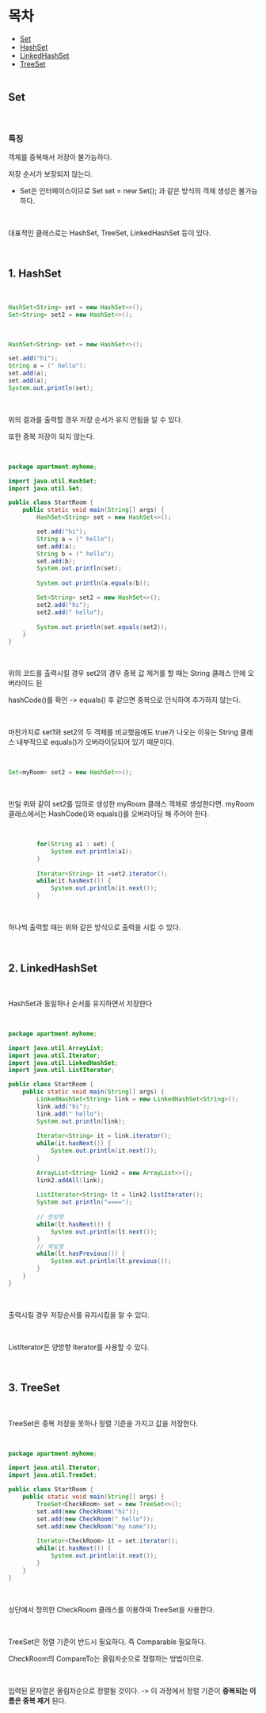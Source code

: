목차
==========
* [Set](#Set)<br/>
* [HashSet](#1-HashSet)<br/>
* [LinkedHashSet](#2-LinkedHashSet)<br/>
* [TreeSet](#3-TreeSet)<br/><br/>

## Set

<br/>

### 특징

객체를 중복해서 저장이 불가능하다.

저장 순서가 보장되지 않는다.

* Set은 인터페이스이므로 Set set = new Set(); 과 같은 방식의 객체 생성은 불가능하다.

<br/>

대표적인 클래스로는 HashSet, TreeSet, LinkedHashSet 등이 있다.

<br/>

## 1. HashSet

<br/>

```java
HashSet<String> set = new HashSet<>();
Set<String> set2 = new HashSet<>();
```

<br/>

```java
HashSet<String> set = new HashSet<>();

set.add("hi");
String a = (" hello"):
set.add(a);
set.add(a);
System.out.println(set);
```

<br/>

위의 결과를 출력할 경우 저장 순서가 유지 안됨을 알 수 있다. 

또한 중복 저장이 되지 않는다.

<br/>

```java
package apartment.myhome;

import java.util.HashSet;
import java.util.Set;

public class StartRoom {
	public static void main(String[] args) {
		HashSet<String> set = new HashSet<>();

		set.add("hi");
		String a = (" hello");
		set.add(a);
		String b = (" hello");
		set.add(b);
		System.out.println(set);
		
		System.out.println(a.equals(b));

		Set<String> set2 = new HashSet<>();
		set2.add("hi");
		set2.add(" hello");
		
		System.out.println(set.equals(set2));
	}		
}
```

<br/>

위의 코드를 출력시킬 경우 set2의 경우 중복 값 제거를 할 때는 String 클래스 안에 오버라이드 된

 hashCode()를 확인 -> equals() 후 같으면 중복으로 인식하여 추가하지 않는다.

<br/>

마찬가지로 set1와 set2의 두 객체를 비교했음에도 true가 나오는 이유는 String 클래스 내부적으로 equals()가 오버라이딩되어 있기 때문이다.

<br/>

```java
Set<myRoom> set2 = new HashSet<>();
```

<br/>

만일 위와 같이 set2를 임의로 생성한 myRoom 클래스 객체로 생성한다면. myRoom 클래스에서는 HashCode()와 equals()를 오버라이딩 해 주어야 한다.

<br/>

```java
		for(String a1 : set) {
			System.out.println(a1);
		}
		
		Iterator<String> it =set2.iterator();
		while(it.hasNext()) {
			System.out.println(it.next());
		}
```

<br/>

하나씩 출력할 때는 위와 같은 방식으로 출력을 시킬 수 있다.

<br/>

## 2. LinkedHashSet

<br/>

HashSet과 동일하나 순서를 유지하면서 저장한다

<br/>

```java
package apartment.myhome;

import java.util.ArrayList;
import java.util.Iterator;
import java.util.LinkedHashSet;
import java.util.ListIterator;

public class StartRoom {
	public static void main(String[] args) {
		LinkedHashSet<String> link = new LinkedHashSet<String>();
		link.add("hi");
		link.add(" hello");
		System.out.println(link);
		
		Iterator<String> it = link.iterator();
		while(it.hasNext()) {
			System.out.println(it.next());
		}
		
		ArrayList<String> link2 = new ArrayList<>();
		link2.addAll(link);
		
		ListIterator<String> lt = link2.listIterator();
		System.out.println("====");
		
        // 정방향
		while(lt.hasNext()) {
			System.out.println(lt.next());
		}
		// 역방향
		while(lt.hasPrevious()) {
			System.out.println(lt.previous());
		}
	}		
}
```

<br/>

출력시킬 경우 저장순서를 유지시킴을 알 수 있다.

<br/>

ListIterator은 양방향 Iterator를 사용할 수 있다.

<br/>

## 3. TreeSet

<br/>

TreeSet은 중복 저장을 못하나 정렬 기준을 가지고 값을 저장한다.

<br/>

```java
package apartment.myhome;

import java.util.Iterator;
import java.util.TreeSet;

public class StartRoom {
	public static void main(String[] args) {
		TreeSet<CheckRoom> set = new TreeSet<>();
		set.add(new CheckRoom("hi"));
		set.add(new CheckRoom(" hello"));
		set.add(new CheckRoom("my name"));
		
		Iterator<CheckRoom> it = set.iterator();
		while(it.hasNext()) {
			System.out.println(it.next());
		}
	}		
}
```

<br/>

상단에서 정의한 CheckRoom 클래스를 이용하여 TreeSet을 사용한다.

<br/>

TreeSet은 정렬 기준이 반드시 필요하다. 즉 Comparable 필요하다.

CheckRoom의 CompareTo는 올림차순으로 정렬하는 방법이므로.

<br/>

입력된 문자열은 올림차순으로 정렬될 것이다. -> 이 과정에서 정렬 기준이 **중복되는 이름은 중복 제거** 된다.
